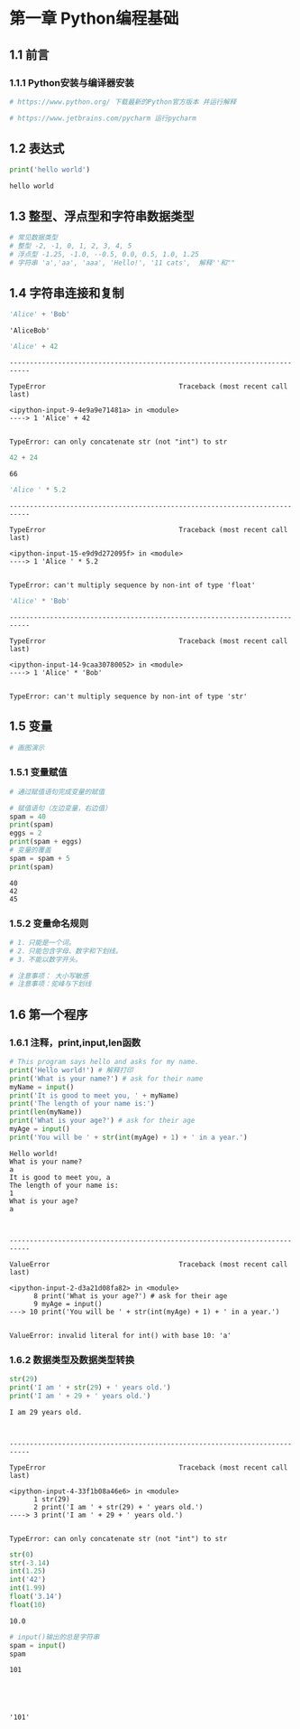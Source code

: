 # 第一章 Python编程基础

## 1.1 前言

### 1.1.1 Python安装与编译器安装


```python
# https://www.python.org/ 下载最新的Python官方版本 并运行解释
```


```python
# https://www.jetbrains.com/pycharm 运行pycharm
```

## 1.2 表达式 


```python
print('hello world')
```

    hello world
    

## 1.3 整型、浮点型和字符串数据类型


```python
# 常见数据类型
# 整型 -2, -1, 0, 1, 2, 3, 4, 5
# 浮点型 -1.25, -1.0, --0.5, 0.0, 0.5, 1.0, 1.25
# 字符串 'a','aa', 'aaa', 'Hello!', '11 cats',  解释''和""
```

## 1.4 字符串连接和复制


```python
'Alice' + 'Bob'
```




    'AliceBob'




```python
'Alice' + 42
```


    ---------------------------------------------------------------------------

    TypeError                                 Traceback (most recent call last)

    <ipython-input-9-4e9a9e71481a> in <module>
    ----> 1 'Alice' + 42
    

    TypeError: can only concatenate str (not "int") to str



```python
42 + 24
```




    66




```python
'Alice ' * 5.2
```


    ---------------------------------------------------------------------------

    TypeError                                 Traceback (most recent call last)

    <ipython-input-15-e9d9d272095f> in <module>
    ----> 1 'Alice ' * 5.2
    

    TypeError: can't multiply sequence by non-int of type 'float'



```python
'Alice' * 'Bob'
```


    ---------------------------------------------------------------------------

    TypeError                                 Traceback (most recent call last)

    <ipython-input-14-9caa30780052> in <module>
    ----> 1 'Alice' * 'Bob'
    

    TypeError: can't multiply sequence by non-int of type 'str'


## 1.5 变量


```python
# 画图演示
```

### 1.5.1 变量赋值


```python
# 通过赋值语句完成变量的赋值
```


```python
# 赋值语句（左边变量，右边值）
spam = 40
print(spam)
eggs = 2
print(spam + eggs)
# 变量的覆盖
spam = spam + 5
print(spam)
```

    40
    42
    45
    

### 1.5.2 变量命名规则


```python
# 1．只能是一个词。
# 2．只能包含字母、数字和下划线。
# 3．不能以数字开头。
```


```python
# 注意事项： 大小写敏感
# 注意事项：驼峰与下划线
```

## 1.6 第一个程序

### 1.6.1 注释，print,input,len函数


```python
# This program says hello and asks for my name.
print('Hello world!') # 解释打印
print('What is your name?') # ask for their name
myName = input()
print('It is good to meet you, ' + myName)
print('The length of your name is:')
print(len(myName))
print('What is your age?') # ask for their age
myAge = input()
print('You will be ' + str(int(myAge) + 1) + ' in a year.')
```

    Hello world!
    What is your name?
    a
    It is good to meet you, a
    The length of your name is:
    1
    What is your age?
    a
    


    ---------------------------------------------------------------------------

    ValueError                                Traceback (most recent call last)

    <ipython-input-2-d3a21d08fa82> in <module>
          8 print('What is your age?') # ask for their age
          9 myAge = input()
    ---> 10 print('You will be ' + str(int(myAge) + 1) + ' in a year.')
    

    ValueError: invalid literal for int() with base 10: 'a'


### 1.6.2 数据类型及数据类型转换


```python
str(29)
print('I am ' + str(29) + ' years old.')
print('I am ' + 29 + ' years old.')
```

    I am 29 years old.
    


    ---------------------------------------------------------------------------

    TypeError                                 Traceback (most recent call last)

    <ipython-input-4-33f1b08a46e6> in <module>
          1 str(29)
          2 print('I am ' + str(29) + ' years old.')
    ----> 3 print('I am ' + 29 + ' years old.')
    

    TypeError: can only concatenate str (not "int") to str



```python
str(0)
str(-3.14)
int(1.25)
int('42')
int(1.99)
float('3.14')
float(10)
```




    10.0




```python
# input()输出的总是字符串
spam = input()
spam
```

    101
    




    '101'




```python

```
